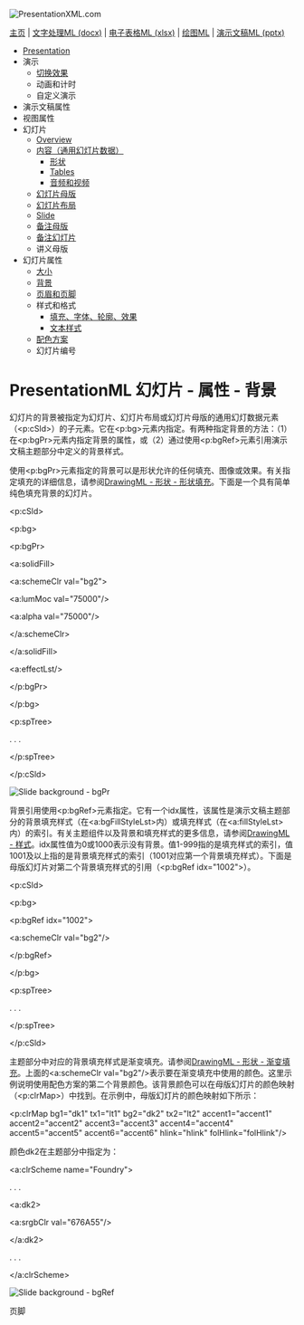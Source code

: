 ![PresentationXML.com](pptxImages\PresentationMLBanner.png)

[主页](index.md) | [文字处理ML (docx)](anatomyofOOXML.md) | [电子表格ML (xlsx)](anatomyofOOXML-xlsx.md) | [绘图ML](drwOverview.md) | [演示文稿ML (pptx)](anatomyofOOXML-pptx.md)

- [Presentation](prPresentation.md)
- 演示
  - [切换效果](prSlide-transitions.md)
  - 动画和计时
  - 自定义演示
- 演示文稿属性
- 视图属性
- 幻灯片
  - [Overview](prSlide.md)
  - [内容（通用幻灯片数据）](prCommonSlideData.md)
    - [形状](prSlide-shapeTree.md)
    - [Tables](drwTable.md)
    - [音频和视频](prSlide-multiMedia.md)
  - [幻灯片母版](prSlideMaster.md)
  - [幻灯片布局](prSlideLayout.md)
  - [Slide](prPresentationSlide.md)
  - [备注母版](prNotesMaster.md)
  - [备注幻灯片](prNotesSlide.md)
  - 讲义母版
- 幻灯片属性
  - [大小](prSlide-size.md)
  - [背景](prSlide-background.md)
  - [页眉和页脚](prSlide-footer.md)
  - 样式和格式
    - [填充、字体、轮廓、效果](prSlide-styles-themes.md)
    - [文本样式](prSlide-styles-textStyles.md)
  - [配色方案](prSlide-color.md)
  - 幻灯片编号

# PresentationML 幻灯片 - 属性 - 背景

幻灯片的背景被指定为幻灯片、幻灯片布局或幻灯片母版的通用幻灯数据元素（<p:cSld>）的子元素。它在<p:bg>元素内指定。有两种指定背景的方法：（1）在<p:bgPr>元素内指定背景的属性，或（2）通过使用<p:bgRef>元素引用演示文稿主题部分中定义的背景样式。

使用<p:bgPr>元素指定的背景可以是形状允许的任何填充、图像或效果。有关指定填充的详细信息，请参阅[DrawingML - 形状 - 形状填充](drwSp-shapeFill.md)。下面是一个具有简单纯色填充背景的幻灯片。

<p:cSld>

<p:bg>

<p:bgPr>

<a:solidFill>

<a:schemeClr val="bg2">

<a:lumMoc val="75000"/>

<a:alpha val="75000"/>

</a:schemeClr>

</a:solidFill>

<a:effectLst/>

</p:bgPr>

</p:bg>

<p:spTree>

. . .

</p:spTree>

</p:cSld>

![Slide background - bgPr](pptxImages\ppSlide-background1.gif)

背景引用使用<p:bgRef>元素指定。它有一个idx属性，该属性是演示文稿主题部分的背景填充样式（在<a:bgFillStyleLst>内）或填充样式（在<a:fillStyleLst>内）的索引。有关主题组件以及背景和填充样式的更多信息，请参阅[DrawingML - 样式](drwSp-styles.md)。idx属性值为0或1000表示没有背景。值1-999指的是填充样式的索引，值1001及以上指的是背景填充样式的索引（1001对应第一个背景填充样式）。下面是母版幻灯片对第二个背景填充样式的引用（<p:bgRef idx="1002">）。

<p:cSld>

<p:bg>

<p:bgRef idx="1002">

<a:schemeClr val="bg2"/>

</p:bgRef>

</p:bg>

<p:spTree>

. . .

</p:spTree>

</p:cSld>

主题部分中对应的背景填充样式是渐变填充。请参阅[DrawingML - 形状 - 渐变填充](drwSp-GradFill.md)。上面的<a:schemeClr val="bg2"/>表示要在渐变填充中使用的颜色。这里示例说明使用配色方案的第二个背景颜色。该背景颜色可以在母版幻灯片的颜色映射（<p:clrMap>）中找到。在示例中，母版幻灯片的颜色映射如下所示：

<p:clrMap bg1="dk1" tx1="lt1" bg2="dk2" tx2="lt2" accent1="accent1" accent2="accent2" accent3="accent3" accent4="accent4" accent5="accent5" accent6="accent6" hlink="hlink" folHlink="folHlink"/>

颜色dk2在主题部分中指定为：

<a:clrScheme name="Foundry">

. . .

<a:dk2>

<a:srgbClr val="676A55"/>

</a:dk2>

. . .

</a:clrScheme>

![Slide background - bgRef](pptxImages\ppSlide-background2.gif)

页脚
